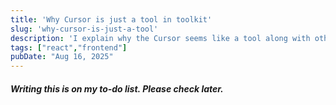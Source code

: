 ```yaml
---
title: 'Why Cursor is just a tool in toolkit'
slug: 'why-cursor-is-just-a-tool'
description: 'I explain why the Cursor seems like a tool along with other tools and not the hyped replacement machine as it is being marketed.'
tags: ["react","frontend"]
pubDate: "Aug 16, 2025"
---
```



##### Writing this is on my to-do list. Please check later.